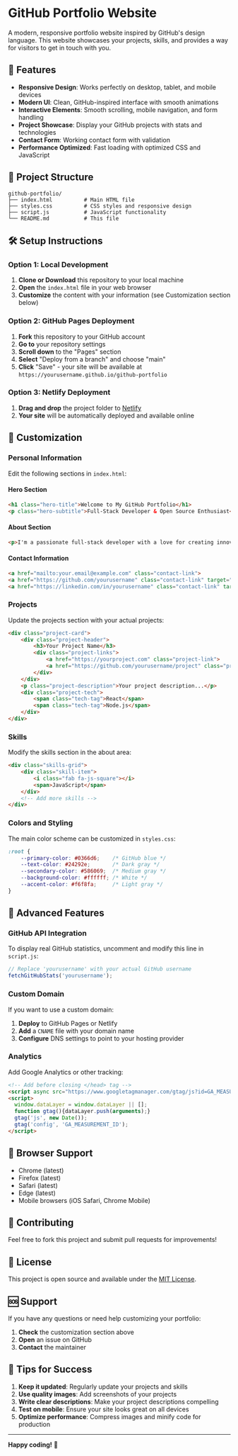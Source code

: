 # GitHub Portfolio Website

A modern, responsive portfolio website inspired by GitHub's design language. This website showcases your projects, skills, and provides a way for visitors to get in touch with you.

## 🚀 Features

- **Responsive Design**: Works perfectly on desktop, tablet, and mobile devices
- **Modern UI**: Clean, GitHub-inspired interface with smooth animations
- **Interactive Elements**: Smooth scrolling, mobile navigation, and form handling
- **Project Showcase**: Display your GitHub projects with stats and technologies
- **Contact Form**: Working contact form with validation
- **Performance Optimized**: Fast loading with optimized CSS and JavaScript

## 📁 Project Structure

```
github-portfolio/
├── index.html          # Main HTML file
├── styles.css          # CSS styles and responsive design
├── script.js           # JavaScript functionality
└── README.md           # This file
```

## 🛠️ Setup Instructions

### Option 1: Local Development

1. **Clone or Download** this repository to your local machine
2. **Open** the `index.html` file in your web browser
3. **Customize** the content with your information (see Customization section below)

### Option 2: GitHub Pages Deployment

1. **Fork** this repository to your GitHub account
2. **Go to** your repository settings
3. **Scroll down** to the "Pages" section
4. **Select** "Deploy from a branch" and choose "main"
5. **Click** "Save" - your site will be available at `https://yourusername.github.io/github-portfolio`

### Option 3: Netlify Deployment

1. **Drag and drop** the project folder to [Netlify](https://netlify.com)
2. **Your site** will be automatically deployed and available online

## 🎨 Customization

### Personal Information

Edit the following sections in `index.html`:

#### Hero Section
```html
<h1 class="hero-title">Welcome to My GitHub Portfolio</h1>
<p class="hero-subtitle">Full-Stack Developer & Open Source Enthusiast</p>
```

#### About Section
```html
<p>I'm a passionate full-stack developer with a love for creating innovative web solutions...</p>
```

#### Contact Information
```html
<a href="mailto:your.email@example.com" class="contact-link">
<a href="https://github.com/yourusername" class="contact-link" target="_blank">
<a href="https://linkedin.com/in/yourusername" class="contact-link" target="_blank">
```

### Projects

Update the projects section with your actual projects:

```html
<div class="project-card">
    <div class="project-header">
        <h3>Your Project Name</h3>
        <div class="project-links">
            <a href="https://yourproject.com" class="project-link">
            <a href="https://github.com/yourusername/project" class="project-link">
        </div>
    </div>
    <p class="project-description">Your project description...</p>
    <div class="project-tech">
        <span class="tech-tag">React</span>
        <span class="tech-tag">Node.js</span>
    </div>
</div>
```

### Skills

Modify the skills section in the about area:

```html
<div class="skills-grid">
    <div class="skill-item">
        <i class="fab fa-js-square"></i>
        <span>JavaScript</span>
    </div>
    <!-- Add more skills -->
</div>
```

### Colors and Styling

The main color scheme can be customized in `styles.css`:

```css
:root {
    --primary-color: #0366d6;    /* GitHub blue */
    --text-color: #24292e;       /* Dark gray */
    --secondary-color: #586069;  /* Medium gray */
    --background-color: #ffffff; /* White */
    --accent-color: #f6f8fa;     /* Light gray */
}
```

## 🔧 Advanced Features

### GitHub API Integration

To display real GitHub statistics, uncomment and modify this line in `script.js`:

```javascript
// Replace 'yourusername' with your actual GitHub username
fetchGitHubStats('yourusername');
```

### Custom Domain

If you want to use a custom domain:

1. **Deploy** to GitHub Pages or Netlify
2. **Add** a `CNAME` file with your domain name
3. **Configure** DNS settings to point to your hosting provider

### Analytics

Add Google Analytics or other tracking:

```html
<!-- Add before closing </head> tag -->
<script async src="https://www.googletagmanager.com/gtag/js?id=GA_MEASUREMENT_ID"></script>
<script>
  window.dataLayer = window.dataLayer || [];
  function gtag(){dataLayer.push(arguments);}
  gtag('js', new Date());
  gtag('config', 'GA_MEASUREMENT_ID');
</script>
```

## 📱 Browser Support

- Chrome (latest)
- Firefox (latest)
- Safari (latest)
- Edge (latest)
- Mobile browsers (iOS Safari, Chrome Mobile)

## 🤝 Contributing

Feel free to fork this project and submit pull requests for improvements!

## 📄 License

This project is open source and available under the [MIT License](LICENSE).

## 🆘 Support

If you have any questions or need help customizing your portfolio:

1. **Check** the customization section above
2. **Open** an issue on GitHub
3. **Contact** the maintainer

## 🎯 Tips for Success

1. **Keep it updated**: Regularly update your projects and skills
2. **Use quality images**: Add screenshots of your projects
3. **Write clear descriptions**: Make your project descriptions compelling
4. **Test on mobile**: Ensure your site looks great on all devices
5. **Optimize performance**: Compress images and minify code for production

---

**Happy coding!** 🚀
